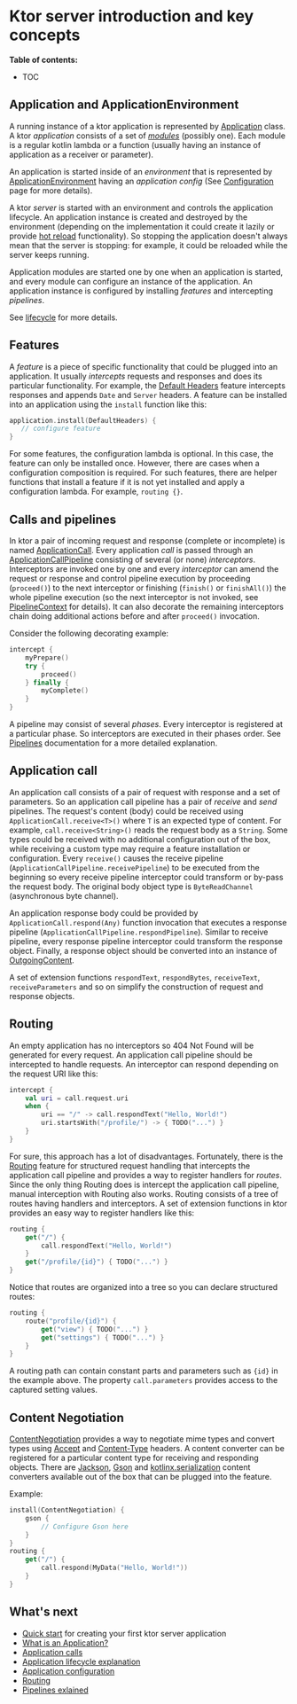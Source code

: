 [//]: # (title: Server introduction)
[//]: # (category: servers)
[//]: # (permalink: /servers/index.html)
[//]: # (caption: Server Applications)
[//]: # (ktor_version_review: 1.2.1)

# Ktor server introduction and key concepts

**Table of contents:**

* TOC

## Application and ApplicationEnvironment

A running instance of a ktor application is represented by
[Application](https://api.ktor.io/latest/io.ktor.application/-application/index.html) class.
A ktor _application_ consists of a set of [_modules_](/servers/application.html#modules) (possibly one).
Each module is a regular kotlin lambda or a function
(usually having an instance of application as a receiver or parameter).

An application is started inside of an _environment_ that is represented by
[ApplicationEnvironment](https://api.ktor.io/latest/io.ktor.application/-application-environment/index.html)
having an _application config_
 (See [Configuration](/servers/configuration.html) page for more details).

A ktor _server_ is started with an environment and controls the application lifecycle. An application instance is created
and destroyed by the environment (depending on the implementation it could create it lazily
or provide [hot reload](/servers/autoreload.html) functionality).
So stopping the application doesn't always mean that the server is stopping:
 for example, it could be reloaded while the server keeps running.

Application modules are started one by one when an application is started, and every module can configure an instance
of the application. An application instance is configured by installing _features_ and intercepting _pipelines_.

See [lifecycle](/servers/lifecycle.html) for more details.

## Features

A _feature_ is a piece of specific functionality that could be plugged into an application. It usually _intercepts_
requests and responses and does its particular functionality.
For example, the [Default Headers](/servers/features/default-headers.html) feature intercepts responses
and appends `Date` and `Server` headers. A feature can be installed into an application using the `install` function
like this:

```kotlin
application.install(DefaultHeaders) {
   // configure feature
}
```

For some features, the configuration lambda is optional. In this case, the feature can only be installed once. However,
there are cases when a configuration composition is required. For such features, there are helper functions
that install a feature if it is not yet installed and apply a configuration lambda. For example, `routing {}`.

## Calls and pipelines

In ktor a pair of incoming request and response (complete or incomplete)
is named [ApplicationCall](/servers/calls.html).
Every application _call_ is passed through an [ApplicationCallPipeline](https://api.ktor.io/latest/io.ktor.application/-application-call-pipeline/index.html)
consisting of several (or none) _interceptors_. Interceptors are invoked one by one and every _interceptor_
can amend the request or response and control pipeline execution by proceeding (`proceed()`) to the next interceptor
or finishing (`finish()` or `finishAll()`) the whole pipeline execution
(so the next interceptor is not invoked,
see [PipelineContext](https://api.ktor.io/latest/io.ktor.util.pipeline/-pipeline-context/index.html) for details).
It can also decorate the remaining interceptors chain doing additional actions before and after `proceed()` invocation.

Consider the following decorating example:

```kotlin
intercept {
    myPrepare()
    try {
        proceed()
    } finally {
        myComplete()
    }
}
```

A pipeline may consist of several _phases_. Every interceptor is registered at a particular phase.
So interceptors are executed in their phases order. See [Pipelines](/advanced/pipeline) documentation
for a more detailed explanation.

## Application call

An application call consists of a pair of request with response and a set of parameters.
So an application call pipeline has a pair of _receive_ and _send_ pipelines. The request's content (body)
 could be received using `ApplicationCall.receive<T>()` where `T` is an expected type of content.
 For example, `call.receive<String>()` reads the request body as a `String`. Some types could be received with no
 additional configuration
 out of the box, while receiving a custom type may require a feature installation or configuration.
 Every `receive()` causes the receive pipeline (`ApplicationCallPipeline.receivePipeline`)
 to be executed from the beginning so every receive pipeline interceptor could transform or by-pass the request body.
 The original body object type is `ByteReadChannel` (asynchronous byte channel).

An application response body could be provided by `ApplicationCall.respond(Any)` function invocation that
executes a response pipeline (`ApplicationCallPipeline.respondPipeline`). Similar to receive pipeline,
every response pipeline interceptor could transform the response object. Finally, a response object should be
converted into an instance of
[OutgoingContent](https://api.ktor.io/latest/io.ktor.http.content/-outgoing-content/index.html).

A set of extension functions `respondText`, `respondBytes`, `receiveText`, `receiveParameters` and so on simplify the construction of request and response objects.

## Routing

An empty application has no interceptors so 404 Not Found will be generated for every request.
 An application call pipeline should be intercepted to handle requests. An interceptor can respond depending on
the request URI like this:

```kotlin
intercept {
    val uri = call.request.uri
    when {
        uri == "/" -> call.respondText("Hello, World!")
        uri.startsWith("/profile/") -> { TODO("...") }
    }
}
```

For sure, this approach has a lot of disadvantages.
Fortunately, there is the [Routing](/servers/features/routing.html) feature for structured request
handling that intercepts the application call pipeline and provides a way to register handlers for _routes_.
Since the only thing Routing does is intercept the application call pipeline, manual interception with Routing also works.
Routing consists of a tree of routes having handlers and interceptors. A set of extension functions in ktor
provides an easy way to register handlers like this:

```kotlin
routing {
    get("/") {
        call.respondText("Hello, World!")
    }
    get("/profile/{id}") { TODO("...") }
}
```

Notice that routes are organized into a tree so you can declare structured routes:

```kotlin
routing {
    route("profile/{id}") {
        get("view") { TODO("...") }
        get("settings") { TODO("...") }
    }
}
```

A routing path can contain constant parts and parameters such as `{id}` in the example above.
The property `call.parameters` provides access to the captured setting values.

## Content Negotiation

[ContentNegotiation](/servers/features/content-negotiation.html) provides a way to negotiate
mime types and convert types using [Accept](https://developer.mozilla.org/en-US/docs/Web/HTTP/Headers/Accept)
 and [Content-Type](https://developer.mozilla.org/en-US/docs/Web/HTTP/Headers/Content-Type) headers.
A content converter can be registered for a particular content type for receiving and responding objects.
There are [Jackson](/servers/features/content-negotiation/jackson.html),
 [Gson](/servers/features/content-negotiation/gson.html) and [kotlinx.serialization](https://ktor.io/servers/features/content-negotiation/serialization-converter.html)
 content converters available out of the box that can be plugged into the feature.

Example:

```kotlin
install(ContentNegotiation) {
    gson {
        // Configure Gson here
    }
}
routing {
    get("/") {
        call.respond(MyData("Hello, World!"))
    }
}
```

## What's next

- [Quick start](/quickstart/index.html) for creating your first ktor server application
- [What is an Application?](/servers/application.html)
- [Application calls](/servers/calls.html)
- [Application lifecycle explanation](/servers/lifecycle.html)
- [Application configuration](/servers/configuration.html)
- [Routing](/servers/features/routing.html)
- [Pipelines exlained](/advanced/pipeline)